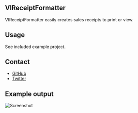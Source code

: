 ## VIReceiptFormatter

VIReceiptFormatter easily creates sales receipts to print or view.

## Usage

See included example project.

## Contact

- [GitHub](https://github.com/bracken-dev)
- [Twitter](https://twitter.com/brackendev)

## Example output

![Screenshot](https://github.com/bracken-dev/VIReceiptFormatter/raw/master/VIReceiptFormatterExample/example.jpg)